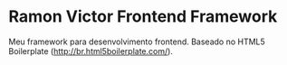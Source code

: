 Ramon Victor Frontend Framework
=====================

Meu framework para desenvolvimento frontend. Baseado no HTML5 Boilerplate (http://br.html5boilerplate.com/).